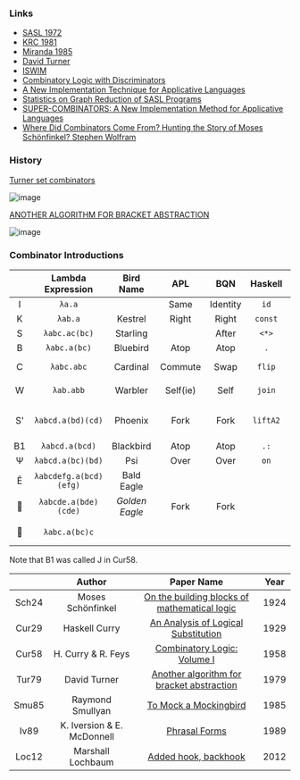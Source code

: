 ### Links

* [SASL 1972](https://en.wikipedia.org/wiki/SASL_(programming_language))
* [KRC 1981](https://en.wikipedia.org/wiki/Kent_Recursive_Calculator)
* [Miranda 1985](https://en.wikipedia.org/wiki/Miranda_(programming_language))
* [David Turner](https://en.wikipedia.org/wiki/David_Turner_(computer_scientist))
* [ISWIM](https://en.wikipedia.org/wiki/ISWIM)
* [Combinatory Logic with Discriminators](https://www.jstor.org/stable/2270850)
* [A New Implementation Technique for Applicative Languages ](https://courses.grainger.illinois.edu/cs421/sp2011/project/turner-implementation.pdf)
* [Statistics on Graph Reduction of SASL Programs](https://citeseerx.ist.psu.edu/viewdoc/download?doi=10.1.1.571.3523&rep=rep1&type=pdf)
* [SUPER-COMBINATORS: A New Implementation Method for Applicative Languages](https://dl.acm.org/doi/pdf/10.1145/800068.802129?casa_token=TpXImM-x7sIAAAAA:reXCWOfHMcGzQXYPdQqZp192it7GndrNB7fsH_uhQmdPv5e8pMWt94N4-SWLSR_DRkWNDIsSNi9ASw)
* [Where Did Combinators Come From? Hunting the Story of Moses Schönfinkel? Stephen Wolfram](https://arxiv.org/pdf/2108.08707.pdf)

### History

[Turner set combinators](https://everything2.com/title/Turner+set+combinators) 

![image](https://user-images.githubusercontent.com/36027403/158038287-9fb3ce1f-1597-4de2-86ca-ae6b4a52c3d4.png)

[ANOTHER ALGORITHM FOR BRACKET ABSTRACTION](https://www.cambridge.org/core/journals/journal-of-symbolic-logic/article/abs/another-algorithm-for-bracket-abstraction/E307B9FC7178599CE1BEAF0B3388A983)

![image](https://user-images.githubusercontent.com/36027403/158038779-4676ce9a-e7e4-4b67-8ba5-3210e944164e.png)

### Combinator Introductions

||Lambda Expression|Bird Name|APL|BQN|Haskell|Other|Introduced|
|:-:|:-:|:-:|:-:|:-:|:-:|:-:|:-:|
|I|`λa.a`||Same|Identity|`id`||Sch24|
|K|`λab.a`|Kestrel|Right|Right|`const`||Sch24|
|S|`λabc.ac(bc)`|Starling||After|`<*>`|Hook (J)|Sch24|
|B|`λabc.a(bc)`|Bluebird|Atop|Atop|`.`||Cur29|
|C|`λabc.abc`|Cardinal|Commute|Swap|`flip`|`SWAP` (FORTH)|Cur29|
|W|`λab.abb`|Warbler|Self(ie)|Self|`join`|`DUP` (FORTH)|Cur29|
|S'|`λabcd.a(bd)(cd)`|Phoenix|Fork|Fork|`liftA2`|Infix Notation (FP)|Tur79|
|B1|`λabcd.a(bcd)`|Blackbird|Atop|Atop|`.:`||Cur58|
|Ψ|`λabcd.a(bc)(bd)`|Psi|Over|Over|`on`||Cur58|
|Ê|`λabcdefg.a(bcd)(efg)`|Bald Eagle|||||Smu85|
|🚫|`λabcde.a(bde)(cde)`|_Golden Eagle_|Fork|Fork||Iv89|
|🚫|`λabc.a(bc)c`|||||backHook (I)|Loc12|

Note that B1 was called J in Cur58.

||Author|Paper Name|Year|
|:-:|:-:|:-:|:-:|
|Sch24|Moses Schönfinkel|[On the building blocks of mathematical logic](https://link.springer.com/article/10.1007/BF01448013)|1924|
|Cur29|Haskell Curry|[An Analysis of Logical Substitution](https://www.jstor.org/stable/2370728)|1929|
|Cur58|H. Curry & R. Feys|[Combinatory Logic: Volume I](https://www.amazon.com/Combinatory-Logic-Studies-Foundations-Mathematics/dp/B001FVK0AS)|1958|
|Tur79|David Turner|[Another algorithm for bracket abstraction](https://www.cambridge.org/core/journals/journal-of-symbolic-logic/article/abs/another-algorithm-for-bracket-abstraction/E307B9FC7178599CE1BEAF0B3388A983)|1979|
|Smu85|Raymond Smullyan|[To Mock a Mockingbird](https://books.google.ca/books?id=wklinRKAIgQC&dq)|1985|
|Iv89|K. Iversion & E. McDonnell|[Phrasal Forms](https://www.jsoftware.com/papers/fork1.htm)|1989|
|Loc12|Marshall Lochbaum|[Added hook, backhook](https://github.com/mlochbaum/ILanguage/commit/e3215a658b2315ded6b859229bcd4a90de780a83)|2012|
